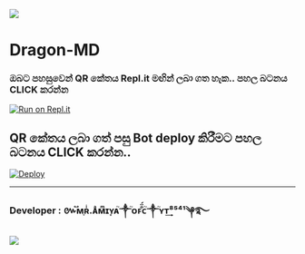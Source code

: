 <a><img src='https://i.imgur.com/LyHic3i.gif'/></a>
# Dragon-MD

   
  ### ඔබට පහසුවෙන් QR කේතය Repl.it මඟින් ලබා ගත හැක.. පහල බටනය CLICK කරන්න

[![Run on Repl.it](https://repl.it/badge/github/quiec/whatsasena)](https://replit.com/@AmiyaProgrammer/Dragon-MD-V3-QR-1?output%20only=1&lite=1#index.js)

## QR කේතය ලබා ගත් පසු Bot deploy කිරීමට පහල බටනය CLICK කරන්න..
[![Deploy](https://www.herokucdn.com/deploy/button.svg)](https://dashboard.heroku.com/new?template=https://github.com/TechwithAmee1/Dragon-MD-V2)

---------------------------------   

 ###  Developer : ៚֟ᴍ֢ʀͥ.ᴀͣᴍͫɪʏ͙ᴀ֮༒֘ᴏꜰ̐̈́ᴄ֮༒֘ʏᴛ͢⁸⁵⁴¹༆࿐

<a><img src='https://i.imgur.com/LyHic3i.gif'/></a>
